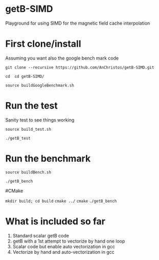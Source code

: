 # getB-SIMD
Playground for using SIMD for the magnetic field cache interpolation

# First clone/install

Assuming you want also the google bench mark code

``git clone --recursive https://github.com/AnChristos/getB-SIMD.git``

``cd  cd getB-SIMD/``

``source buildGoogleBenchmark.sh``

# Run the test
Sanity test to see things working

``source build_test.sh ``

``./getB_test`` 

# Run the benchmark

``source buildBench.sh`` 

``./getB_bench``

#CMake

``mkdir build; cd build``
``cmake ../``
``cmake``
``./getB_bench``

# What is included so far

1. Standard scalar getB code
2. getB with a 1st attempt to vectorize by hand one loop
3. Scalar code but enable auto vectorization in gcc
4. Vectorize by hand and auto-vectorization in gcc

